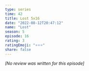 ```yaml
---
type: series
time: 42
title: Lost 5x16
date: "2022-08-12T20:47:12"
name: "Lost"
season: 5
episode: 16
rating: 3
ratingEmoji: "⭐️⭐️⭐️"
share: false
---
```


_[No review was written for this episode]_
